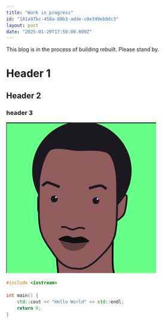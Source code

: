 ```yaml
---
title: "Work in progress"
id: "181a97bc-458a-80b3-adde-c0e399eb0dc3"
layout: post
date: "2025-01-20T17:58:00.000Z"
---
```


This blog is in the process of building rebuilt. Please stand by.


# Header 1


## Header 2


### header 3


![profile picture image](/assets/img/181a97bc-458a-80ff-8530-c979b2cbb1da.png)


```c++
#include <iostream>

int main() {
	std::cout << "Hello World" << std::endl;
	return 0;
}
```

